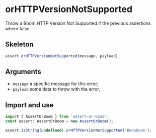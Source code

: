 # orHTTPVersionNotSupported

Throw a Boom.HTTP Version Not Supported if the previous assertions where false.

## Skeleton

```ts
assert.orHTTPVersionNotSupported(message, payload);
```

## Arguments

- `message` a specific message for this error;
- `payload` some data to throw with the error;

## Import and use

```ts
import { AssertOrBoom } from 'assert-or-boom';
const assert: AssertOrBoom = new AssertOrBoom();

assert.isString(undefined).orHTTPVersionNotSupported('Badaboom');
```
